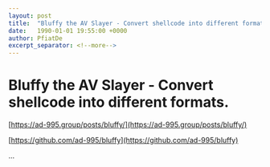 ```yaml
---
layout: post
title:  "Bluffy the AV Slayer - Convert shellcode into different formats."
date:   1990-01-01 19:55:00 +0000
author: PfiatDe
excerpt_separator: <!--more-->
---
```


# Bluffy the AV Slayer - Convert shellcode into different formats.

[https://ad-995.group/posts/bluffy/](https://ad-995.group/posts/bluffy/)

[https://github.com/ad-995/bluffy](https://github.com/ad-995/bluffy)

...
<!--more-->
